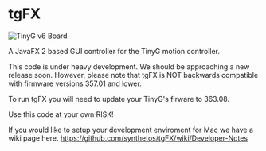 tgFX
====

![TinyG v6 Board](http://farm9.staticflickr.com/8225/8400933656_540a390226_c.jpg)


A JavaFX 2 based GUI controller for the TinyG motion controller.

This code is under heavy development.  We should be approaching a new release soon.  However, please note that tgFX is NOT backwards compatible with firmware versions 357.01 and lower.

To run tgFX you will need to update your TinyG's firware to 363.08.

Use this code at your own RISK!

If you would like to setup your development enviroment for Mac we have a wiki page here.
https://github.com/synthetos/tgFX/wiki/Developer-Notes


